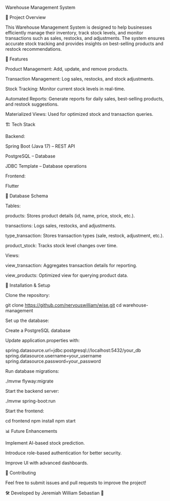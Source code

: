 Warehouse Management System

📌 Project Overview

This Warehouse Management System is designed to help businesses efficiently manage their inventory, track stock levels, and monitor transactions such as sales, restocks, and adjustments. The system ensures accurate stock tracking and provides insights on best-selling products and restock recommendations.

🚀 Features

Product Management: Add, update, and remove products.

Transaction Management: Log sales, restocks, and stock adjustments.

Stock Tracking: Monitor current stock levels in real-time.

Automated Reports: Generate reports for daily sales, best-selling products, and restock suggestions.

Materialized Views: Used for optimized stock and transaction queries.

🏗️ Tech Stack

Backend:

Spring Boot (Java 17) – REST API

PostgreSQL – Database

JDBC Template – Database operations

Frontend:

Flutter

📂 Database Schema

Tables:

products: Stores product details (id, name, price, stock, etc.).

transactions: Logs sales, restocks, and adjustments.

type_transaction: Stores transaction types (sale, restock, adjustment, etc.).

product_stock: Tracks stock level changes over time.

Views:

view_transaction: Aggregates transaction details for reporting.

view_products: Optimized view for querying product data.

🔧 Installation & Setup

Clone the repository:

git clone https://github.com/nervouswilliam/wise.git
cd warehouse-management

Set up the database:

Create a PostgreSQL database

Update application.properties with:

spring.datasource.url=jdbc:postgresql://localhost:5432/your_db
spring.datasource.username=your_username
spring.datasource.password=your_password

Run database migrations:

./mvnw flyway:migrate

Start the backend server:

./mvnw spring-boot:run

Start the frontend:

cd frontend
npm install
npm start

📊 Future Enhancements

Implement AI-based stock prediction.

Introduce role-based authentication for better security.

Improve UI with advanced dashboards.

🤝 Contributing

Feel free to submit issues and pull requests to improve the project!

🛠️ Developed by Jeremiah William Sebastian 🎯
